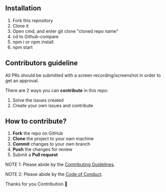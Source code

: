 ## Installation

1. Fork this repository
2. Clone it
3. Open cmd, and enter git clone "cloned repo name"
4. cd to Github-compare
5. npm i or npm install
6. npm start

## Contributors guideline

All PRs should be submitted with a screen recording/screenshot in order to get an approval.


There are 2 ways you can **contribute** in this repo:
1. Solve the issues created 
2. Create your own issues and contribute


 ## How to contribute?

 1. **Fork** the repo on GitHub
 2. **Clone** the project to your own machine
 3. **Commit** changes to your own branch
 4. **Push** the changes for review
 5. Submit a **Pull request** 

NOTE 1: Please abide by the [Contributing Guidelines](https://github.com/Webwiznitr/MilkERP/blob/master/CONTRIBUTING.md).

NOTE 2: Please abide by the [Code of Conduct](https://github.com/Webwiznitr/MilkERP/blob/master/CODE_OF_CONDUCT.md).

Thanks for you Contribution 🤗
